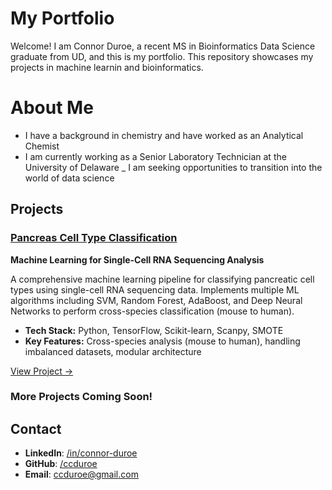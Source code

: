 # My Portfolio 

Welcome! I am Connor Duroe, a recent MS in Bioinformatics Data Science graduate from UD, and this is my portfolio.
This repository showcases my projects in machine learnin and bioinformatics. 

# About Me
- I have a background in chemistry and have worked as an Analytical Chemist
- I am currently working as a Senior Laboratory Technician at the University of Delaware 
_ I am seeking opportunities to transition into the world of data science

## Projects

### [Pancreas Cell Type Classification](./projects/pancreas_classification)
**Machine Learning for Single-Cell RNA Sequencing Analysis**

A comprehensive machine learning pipeline for classifying pancreatic cell types using single-cell RNA sequencing data. Implements multiple ML algorithms including SVM, Random Forest, AdaBoost, and Deep Neural Networks to perform cross-species classification (mouse to human).

- **Tech Stack:** Python, TensorFlow, Scikit-learn, Scanpy, SMOTE
- **Key Features:** Cross-species analysis (mouse to human), handling imbalanced datasets, modular architecture

[View Project →](./projects/pancreas_classification)

### More Projects Coming Soon!

## Contact
- **LinkedIn**: [/in/connor-duroe](https://linkedin.com/in/connor-duroe)
- **GitHub**: [/ccduroe](http://github.com/ccduroe)
- **Email**: [ccduroe@gmail.com](mailto:ccduroe@gmail.com)
